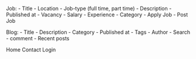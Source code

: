Job:
    - Title
    - Location
    - Job-type (full time, part time)
    - Description
    - Published at
    - Vacancy
    - Salary
    - Experience
    - Category
    - Apply Job
    - Post Job

Blog:
    - Title
    - Description
    - Category
    - Published at
    - Tags
    - Author
    - Search
    - comment
    - Recent posts

Home
Contact
Login
    